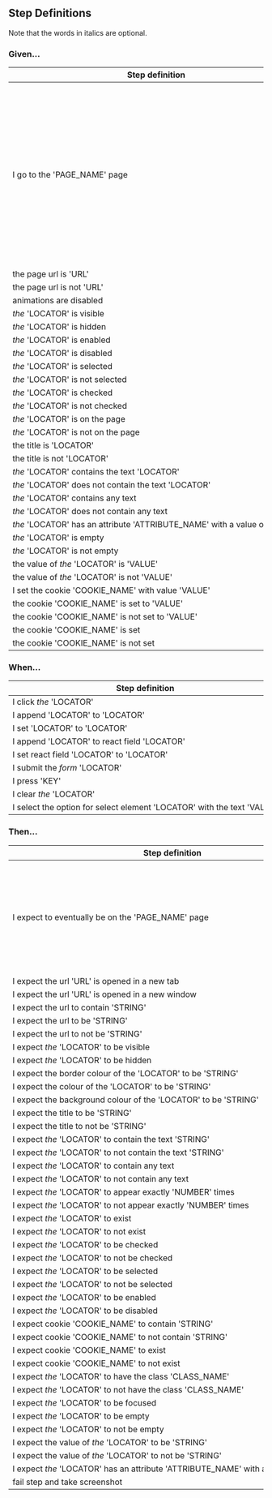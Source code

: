 ## Step Definitions

Note that the words in italics are optional.

### Given...

| Step definition | Code | Notes |
| --- | --- | --- |
| I go to the 'PAGE_NAME' page | givengoToPage | PAGE_NAME should match the name of the page object file in your pages directory and the first argument to createPage in that same file. This step definition sets the current page object |
| the page url is 'URL' | givencheckUrl |  |
| the page url is not 'URL' | givencheckUrl |  |
| animations are disabled | givendisableAnimations |  |
| _the_ 'LOCATOR' is visible | givencheckVisibility |  |
| _the_ 'LOCATOR' is hidden | givencheckVisibility |  |
| _the_ 'LOCATOR' is enabled | givencheckIsEnabled |  |
| _the_ 'LOCATOR' is disabled | givencheckIsEnabled |  |
| _the_ 'LOCATOR' is selected | givencheckIsSelected |  |
| _the_ 'LOCATOR' is not selected | givencheckIsSelected |  |
| _the_ 'LOCATOR' is checked | givencheckIsSelected |  |
| _the_ 'LOCATOR' is not checked | givencheckIsSelected |  |
| _the_ 'LOCATOR' is on the page | givencheckElementExists |  |
| _the_ 'LOCATOR' is not on the page | givencheckElementExists |  |
| the title is 'LOCATOR' | givencheckTitle |  |
| the title is not 'LOCATOR' | givencheckTitle |  |
| _the_ 'LOCATOR' contains the text 'LOCATOR' | givencheckContainsText |  |
| _the_ 'LOCATOR' does not contain the text 'LOCATOR' | givencheckContainsText |  |
| _the_ 'LOCATOR' contains any text | givencheckContainsAnyText |  |
| _the_ 'LOCATOR' does not contain any text | givencheckContainsAnyText |  |
| _the_&nbsp;'LOCATOR'&nbsp;has&nbsp;an&nbsp;attribute&nbsp;'ATTRIBUTE_NAME'&nbsp;with&nbsp;a&nbsp;value&nbsp;of&nbsp;'VALUE' | givencheckAttribute |  |
| _the_ 'LOCATOR' is empty | givencheckInputIsEmpty |  |
| _the_ 'LOCATOR' is not empty | givencheckInputIsEmpty |  |
| the value of _the_ 'LOCATOR' is 'VALUE' | givencheckInputValue |  |
| the value of _the_ 'LOCATOR' is not 'VALUE' | givencheckInputValue |  |
| I set the cookie 'COOKIE_NAME' with value 'VALUE' | givensetCookie |  |
| the cookie 'COOKIE_NAME' is set to 'VALUE' | givencheckCookieContent |  |
| the cookie 'COOKIE_NAME' is not set to 'VALUE' | givencheckCookieContent |  |
| the cookie 'COOKIE_NAME' is set | givencheckCookieExists |  |
| the cookie 'COOKIE_NAME' is not set | givencheckCookieExists |  |

### When...

| Step definition | Code | Notes |
| --- | --- | --- |
| I click _the_ 'LOCATOR' | whenclickElement |  |
| I append 'LOCATOR' to 'LOCATOR' | whenappendInputFieldValue |  |
| I set 'LOCATOR' to 'LOCATOR' | whensetInputFieldValue |  |
| I append 'LOCATOR' to react field 'LOCATOR' | whenappendReactInputFieldValue |  |
| I set react field 'LOCATOR' to 'LOCATOR' | whensetReactInputFieldValue |  |
| I submit the _form_ 'LOCATOR' | whensubmitForm |  |
| I press 'KEY' | whenpressKey |  |
| I clear _the_ 'LOCATOR' | whenclearInputFieldValue |  |
| I&nbsp;select&nbsp;the&nbsp;option&nbsp;for&nbsp;select&nbsp;element&nbsp;'LOCATOR'&nbsp;with&nbsp;the&nbsp;text&nbsp;'VALUE' | whensetSelectValueByOptionText |  |

### Then...

| Step definition | Code | Notes |
| --- | --- | --- |
| I expect to eventually be on the 'PAGE_NAME' page | thencheckEventualUrlFromPOM | Using this changes the page object to the PAGE_NAME so any subsequent steps in that scenario will be pointing to that page |
| I expect the url 'URL' is opened in a new tab | thencheckIsOpenedInNewWindow |  |
| I expect the url 'URL' is opened in a new window | thencheckIsOpenedInNewWindow |  |
| I expect the url to contain 'STRING' | thencheckUrlContainsString |  |
| I expect the url to be 'STRING' | thencheckUrl |  |
| I expect the url to not be 'STRING' | thencheckUrl |  |
| I expect _the_ 'LOCATOR' to be visible | thencheckVisibility |  |
| I expect _the_ 'LOCATOR' to be hidden | thencheckVisibility |  |
| I expect the border colour of the 'LOCATOR' to be 'STRING' | thencheckElementBorderColour |  |
| I expect the colour of the 'LOCATOR' to be 'STRING' | thencheckElementColour |  |
| I expect the background colour of the 'LOCATOR' to be 'STRING' | thencheckElementBackgroundColour |  |
| I expect the title to be 'STRING' | thencheckTitle |  |
| I expect the title to not be 'STRING' | thencheckTitle |  |
| I expect _the_ 'LOCATOR' to contain the text 'STRING' | thencheckContainsText |  |
| I expect _the_ 'LOCATOR' to not contain the text 'STRING' | thencheckContainsText |  |
| I expect _the_ 'LOCATOR' to contain any text | thencheckContainsAnyText |  |
| I expect _the_ 'LOCATOR' to not contain any text | thencheckContainsAnyText |  |
| I expect _the_ 'LOCATOR' to appear exactly 'NUMBER' times | thencheckElementExistsNTimes |  |
| I expect _the_ 'LOCATOR' to not appear exactly 'NUMBER' times | thencheckElementExistsNTimes |  |
| I expect _the_ 'LOCATOR' to exist | thencheckElementExists |  |
| I expect _the_ 'LOCATOR' to not exist | thencheckElementExists |  |
| I expect _the_ 'LOCATOR' to be checked | thencheckIsSelected |  |
| I expect _the_ 'LOCATOR' to not be checked | thencheckIsSelected |  |
| I expect _the_ 'LOCATOR' to be selected | thencheckIsSelected |  |
| I expect _the_ 'LOCATOR' to not be selected | thencheckIsSelected |  |
| I expect _the_ 'LOCATOR' to be enabled | thencheckIsEnabled |  |
| I expect _the_ 'LOCATOR' to be disabled | thencheckIsEnabled |  |
| I expect cookie 'COOKIE_NAME' to contain 'STRING' | thencheckCookieContains |  |
| I expect cookie 'COOKIE_NAME' to not contain 'STRING' | thencheckCookieContains |  |
| I expect cookie 'COOKIE_NAME' to exist | thencheckCookieExists |  |
| I expect cookie 'COOKIE_NAME' to not exist | thencheckCookieExists |  |
| I expect _the_ 'LOCATOR' to have the class 'CLASS_NAME' | thencheckClass |  |
| I expect _the_ 'LOCATOR' to not have the class 'CLASS_NAME' | thencheckClass |  |
| I expect _the_ 'LOCATOR' to be focused | thencheckFocus |  |
| I expect _the_ 'LOCATOR' to be empty | thencheckInputIsEmpty |  |
| I expect _the_ 'LOCATOR' to not be empty | thencheckInputIsEmpty |  |
| I expect the value of _the_ 'LOCATOR' to be 'STRING'  | thencheckInputValue |  |
| I expect the value of _the_ 'LOCATOR' to not be 'STRING'  | thencheckInputValue |  |
| I&nbsp;expect&nbsp;_the_&nbsp;'LOCATOR'&nbsp;has&nbsp;an&nbsp;attribute&nbsp;'ATTRIBUTE_NAME'&nbsp;with&nbsp;a&nbsp;value&nbsp;of&nbsp;'VALUE' | thencheckAttribute |  |
| fail step and take screenshot | thendie |  |